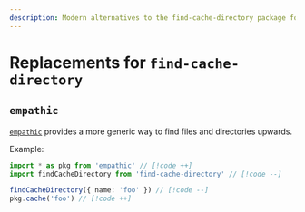 ```yaml
---
description: Modern alternatives to the find-cache-directory package for locating cache directories
---
```


# Replacements for `find-cache-directory`

## `empathic`

[`empathic`](https://github.com/lukeed/empathic) provides a more generic way to find files and directories upwards.

Example:

```ts
import * as pkg from 'empathic' // [!code ++]
import findCacheDirectory from 'find-cache-directory' // [!code --]

findCacheDirectory({ name: 'foo' }) // [!code --]
pkg.cache('foo') // [!code ++]
```
